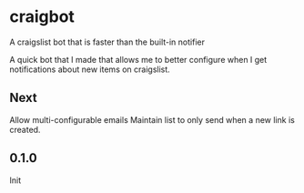 # craigbot
A craigslist bot that is faster than the built-in notifier

A quick bot that I made that allows me to better configure when I get notifications about new items on craigslist. 

## Next
Allow multi-configurable emails
Maintain list to only send when a new link is created.

## 0.1.0
Init
